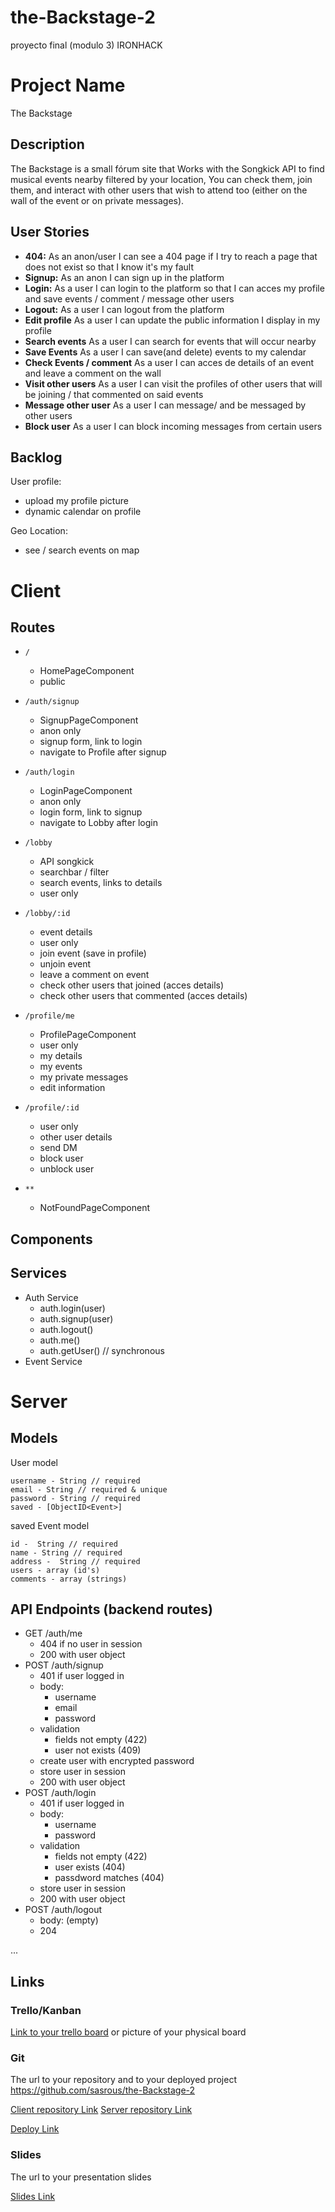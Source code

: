 # the-Backstage-2
proyecto final (modulo 3) IRONHACK 

# Project Name

The Backstage

## Description

The Backstage is a small fórum site that Works with the Songkick API to find musical events nearby filtered by your location, You can check them, join them, and interact with other users that wish to attend too (either on the wall of the event or on private messages).

## User Stories

-  **404:** As an anon/user I can see a 404 page if I try to reach a page that does not exist so that I know it's my fault
-  **Signup:** As an anon I can sign up in the platform 
-  **Login:** As a user I can login to the platform so that I can acces my profile and save events / comment / message other users
-  **Logout:** As a user I can logout from the platform 
-  **Edit profile** As a user I can update the public information I display in my profile
-  **Search events** As a user I can search for events that will occur nearby
-  **Save Events** As a user I can save(and delete) events to my calendar
-  **Check Events / comment** As a user I can acces de details of an event and leave a comment on the wall
-  **Visit other users** As a user I can visit the profiles of other users that will be joining / that commented on said events
-  **Message other user** As a user I can message/ and be messaged by other users 
- **Block user** As a user I can block incoming messages from certain users


## Backlog

User profile:

- upload my profile picture
- dynamic calendar on profile 

Geo Location:
- see / search events on map


# Client

## Routes

- `/`
  - HomePageComponent
  - public

- `/auth/signup`
  - SignupPageComponent
  - anon only
  - signup form, link to login
  - navigate to Profile after signup
- `/auth/login`
  - LoginPageComponent
  - anon only
  - login form, link to signup
  - navigate to Lobby after login
- `/lobby` 
  - API songkick 
  - searchbar / filter
  - search events, links to details
  - user only
  
- `/lobby/:id` 
  - event details
  - user only
  - join event (save in profile)
  - unjoin event
  - leave a comment on event
  - check other users that joined  (acces details)
  - check other users that commented (acces details) 

- `/profile/me` 
  - ProfilePageComponent
  - user only
  - my details
  - my events
  - my private messages 
  - edit information
- `/profile/:id`
  - user only
  - other user details 
  - send DM
  - block user
  - unblock user

- `**`
  - NotFoundPageComponent


## Components



## Services

- Auth Service
  - auth.login(user)
  - auth.signup(user)
  - auth.logout()
  - auth.me()
  - auth.getUser() // synchronous
- Event Service


# Server

## Models

User model

```
username - String // required
email - String // required & unique
password - String // required
saved - [ObjectID<Event>]
```

saved Event model

```
id -  String // required
name - String // required
address -  String // required
users - array (id's) 
comments - array (strings) 
```

## API Endpoints (backend routes)

- GET /auth/me
  - 404 if no user in session
  - 200 with user object
- POST /auth/signup
  - 401 if user logged in
  - body:
    - username
    - email
    - password
  - validation
    - fields not empty (422)
    - user not exists (409)
  - create user with encrypted password
  - store user in session
  - 200 with user object
- POST /auth/login
  - 401 if user logged in
  - body:
    - username
    - password
  - validation
    - fields not empty (422)
    - user exists (404)
    - passdword matches (404)
  - store user in session
  - 200 with user object
- POST /auth/logout
  - body: (empty)
  - 204
  
...
  

## Links

### Trello/Kanban

[Link to your trello board](https://trello.com) or picture of your physical board

### Git

The url to your repository and to your deployed project
https://github.com/sasrous/the-Backstage-2


[Client repository Link](http://github.com)
[Server repository Link](http://github.com)

[Deploy Link](http://heroku.com)

### Slides

The url to your presentation slides

[Slides Link](http://slides.com)




